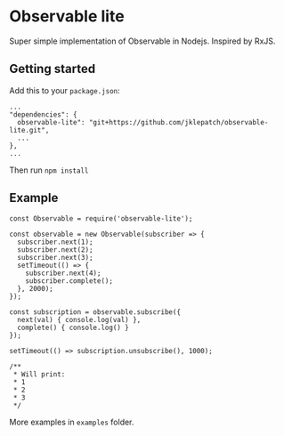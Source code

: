 # Observable lite

Super simple implementation of Observable in Nodejs. Inspired by RxJS.

## Getting started

Add this to your `package.json`:

```
...
"dependencies": {
  observable-lite": "git+https://github.com/jklepatch/observable-lite.git",
  ...
},
...
```

Then run `npm install`

## Example

```
const Observable = require('observable-lite');

const observable = new Observable(subscriber => {
  subscriber.next(1);
  subscriber.next(2);
  subscriber.next(3);
  setTimeout(() => {
    subscriber.next(4);
    subscriber.complete();
  }, 2000);
});

const subscription = observable.subscribe({
  next(val) { console.log(val) },
  complete() { console.log() }  
});

setTimeout(() => subscription.unsubscribe(), 1000);

/**
 * Will print:
 * 1
 * 2
 * 3
 */
```

More examples in `examples` folder.

